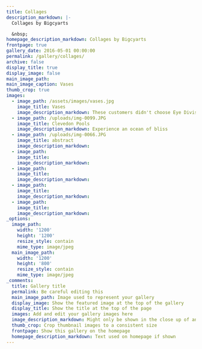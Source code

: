 ```yaml
---
title: Collages
description_markdown: |-
  Collages by Bigcyarts

  &nbsp;
homepage_description_markdown: Collages by Bigcyarts
frontpage: true
gallery_date: 2016-05-01 00:00:00
permalink: /gallery/collages/
archive: false
display_title: true
display_image: false
main_image_path:
main_image_caption: Vases
thumb_crop: true
images:
  - image_path: /assets/images/vases.jpg
    image_title: Vases
    image_description_markdown: These customers didn't choose Eye Division
  - image_path: /uploads/img-0099.JPG
    image_title: Clevedon Pools
    image_description_markdown: Experience an ocean of bliss
  - image_path: /uploads/img-0066.JPG
    image_title: abstract
    image_description_markdown:
  - image_path:
    image_title:
    image_description_markdown:
  - image_path:
    image_title:
    image_description_markdown:
  - image_path:
    image_title:
    image_description_markdown:
  - image_path:
    image_title:
    image_description_markdown:
_options:
  image_path:
    width: '1200'
    height: '1200'
    resize_style: contain
    mime_type: image/jpeg
  main_image_path:
    width: '1200'
    height: '800'
    resize_style: contain
    mime_type: image/jpeg
_comments:
  title: Gallery title
  permalink: Be careful editing this
  main_image_path: Image used to represent your gallery
  display_image: Show the featured image at the top of the gallery
  display_title: Show the title at the top of the page
  images: Add and edit your gallery images here
  image_description_markdown: Might only be shown in the close up of an image
  thumb_crop: Crop thumbnail images to a consistent size
  frontpage: Show this gallery on the homepage
  homepage_description_markdown: Text used on homepage if shown
---
```


